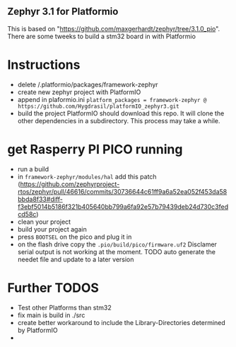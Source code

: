 ## Zephyr 3.1 for Platformio 

This is based on "https://github.com/maxgerhardt/zephyr/tree/3.1.0_pio".
There are some tweeks to build a stm32 board in with Platformio

# Instructions 

 - delete <UserDirectory>/.platformio/packages/framework-zephyr
 - create new zephyr project with PlatformIO
 - append in plaformio.ini ```
platform_packages =
    framework-zephyr @ https://github.com/Hygdrasil/platformIO_zephyr3.git ```
 - build the project
  PlatformIO should download this repo. 
  It will clone the other dependencies in a subdirectory. 
  This process may take a while.

# get Rasperry PI PICO running
- run a build
- in `framework-zephyr/modules/hal` add this patch (https://github.com/zephyrproject-rtos/zephyr/pull/46616/commits/30736644c61ff9a6a52ea052f453da58bbda8f33#diff-f3ebf5014b5186f321b405640bb799a6fa92e57b79439deb24d730c3fedcd58c)
- clean your project
- build your project again
- press `BOOTSEL` on the pico and plug it in
- on the flash drive copy the `.pio/build/pico/firmware.uf2` 
Disclamer serial output is not working at the moment. 
TODO auto generate the needet file and update to a later version
# Further TODOS

- Test other Platforms than stm32
- fix main is build in ./src
- create better workaround to include the Library-Directories determined by PlatformIO
- 

